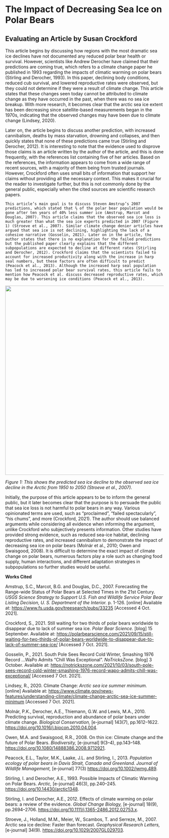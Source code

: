 
# The Impact of Decreasing Sea Ice on Polar Bears
## Evaluating an Article by Susan Crockford

  This article begins by discussing how regions with the most dramatic sea ice declines have not documented any reduced polar bear health or survival. However, scientists like Andrew Derocher have claimed that their predictions are coming true, which refers to a climate change paper he published in 1993 regarding the impacts of climatic warming on polar bears (Stirling and Derocher, 1993). In this paper, declining body conditions, reduced cub survival, and lowered reproductive rates were observed, but they could not determine if they were a result of climate change. This article states that these changes seen today cannot be attributed to climate change as they have occurred in the past, when there was no sea ice breakup. With more research, it becomes clear that the arctic sea ice extent has been decreasing since satellite-based measurements began in the 1970s, indicating that the observed changes may have been due to climate change (Lindsey, 2020). 
  
 
  Later on, the article begins to discuss another prediction, with increased cannibalism, deaths by mass starvation, drowning and collapses, and then quickly states that none of these predictions came true (Stirling and Derocher, 2012). It is interesting to note that the evidence used to disprove those claims is an article written by the author of the article, and this is done frequently, with the references list containing five of her articles. Based on the references, the information appears to come from a wide range of recent sources, with a majority of them being from trusted journals. However, Crockford often uses small bits of information that support her claims without providing all the necessary context. This makes it crucial for the reader to investigate further, but this is not commonly done by the general public, especially when the cited sources are scientific research papers. 
  
  
	This article’s main goal is to discuss Steven Amstrup’s 2007 predictions, which stated that ⅔ of the polar bear population would be gone after ten years of 40% less summer ice (Amstrup, Marcot and Douglas, 2007). This article claims that the observed sea ice loss is much greater than what the sea ice experts predicted in 2007 (Figure 1) (Stroeve et al., 2007). Similar climate change denier articles have argued that sea ice is not declining, highlighting the lack of a cohesive narrative (Gosselin, 2021). Later on in the article, the author states that there is no explanation for the failed predictions but the published paper clearly explains that the different subpopulations are expected to decline at different rates (Stirling and Derocher, 2012). Crockford claims that the scientists failed to account for increased productivity along with the increase in harp seal numbers, but these factors are often difficult to predict (Peacock et al., 2013). Although the increased harp seal population has led to increased polar bear survival rates, this article fails to mention how Peacock et al. discuss decreased reproductive rates, which may be due to worsening ice conditions (Peacock et al., 2013). 

<p align="center">
  <img width="615" height="600" src="http://2.bp.blogspot.com/-njDh8aQ_Rd4/T0A8FcYAr_I/AAAAAAAACG4/iZqA2r3abu8/s1600/3354453675-650.jpg">
</p>

  *Figure 1: This shows the predicted sea ice decline to the observed sea ice decline in the Arctic from 1950 to 2050 (Stroeve et al., 2007).*

Initially, the purpose of this article appears to be to inform the general public, but it later becomes clear that the purpose is to persuade the public that sea ice loss is not harmful to polar bears in any way. Various opinionated terms are used, such as “proclaimed”, “failed spectacularly”, “his chums”, and more (Crockford, 2021). The author should use balanced arguments while considering all evidence when informing the argument, unlike Crockford who subjectively presents information. Other studies have provided strong evidence, such as reduced sea-ice habitat, declining reproductive rates, and increased cannibalism to demonstrate the impact of decreasing sea ice on polar bears (Molnár et al., 2010; Owen and Swaisgood, 2008). It is difficult to determine the exact impact of climate change on polar bears, numerous factors play a role such as changing food supply, human interactions, and different adaptation strategies in subpopulations so further studies would be useful. 



**Works Cited**


Amstrup, S.C., Marcot, B.G. and Douglas, D.C., 2007. Forecasting the Range-wide Status of Polar Bears at Selected Times in the 21st Century. *USGS Science Strategy to Support U.S. Fish and Wildlife Service Polar Bear Listing Decision, U. S. Department of the Interior.* p. 1-126. [online] Available at: <https://www.fs.usda.gov/treesearch/pubs/33235> [Accessed 4 Oct. 2021].

Crockford, S., 2021. Still waiting for two thirds of polar bears worldwide to disappear due to lack of summer sea ice. *Polar Bear Science.* [blog] 15 September. Available at: <https://polarbearscience.com/2021/09/15/still-waiting-for-two-thirds-of-polar-bears-worldwide-to-disappear-due-to-lack-of-summer-sea-ice/> [Accessed 7 Oct. 2021].

Gosselin, P., 2021. South Pole Sees Record Cold Winter, Smashing 1976 Record …WaPo Admits “Chill Was Exceptional”. *NoTricksZone.* [blog] 3 October. Available at: <https://notrickszone.com/2021/10/03/south-pole-sees-record-cold-winter-smashing-1976-record-wapo-admits-chill-was-exceptional/> [Accessed 7 Oct. 2021].

Lindsey, R., 2020. Climate Change: *Arctic sea ice summer minimum.* [online] Available at: <https://www.climate.gov/news-features/understanding-climate/climate-change-arctic-sea-ice-summer-minimum> [Accessed 7 Oct. 2021].

Molnár, P.K., Derocher, A.E., Thiemann, G.W. and Lewis, M.A., 2010. Predicting survival, reproduction and abundance of polar bears under climate change. *Biological Conservation,* [e-journal] 143(7), pp.1612–1622. https://doi.org/10.1016/j.biocon.2010.04.004.

Owen, M.A. and Swaisgood, R.R., 2008. On thin ice: Climate change and the future of Polar Bears. *Biodiversity,* [e-journal] 9(3–4), pp.143–148. https://doi.org/10.1080/14888386.2008.9712921.

Peacock, E.L., Taylor, M.K., Laake, J.L. and Stirling, I., 2013. *Population ecology of polar bears in Davis Strait, Canada and Greenland. Journal of Wildlife Management,* [e-journal] 77(3) https://doi.org/10.1002/jwmg.489.

Stirling, I. and Derocher, A.E., 1993. Possible Impacts of Climatic Warming on Polar Bears. *Arctic,* [e-journal] 46(3), pp.240–245. https://doi.org/10.14430/arctic1348.

Stirling, I. and Derocher, A.E., 2012. Effects of climate warming on polar bears: a review of the evidence. *Global Change Biology,* [e-journal] 18(9), pp.2694–2706. https://doi.org/10.1111/j.1365-2486.2012.02753.x.

Stroeve, J., Holland, M.M., Meier, W., Scambos, T. and Serreze, M., 2007. Arctic sea ice decline: Faster than forecast. *Geophysical Research Letters,* [e-journal] 34(9). https://doi.org/10.1029/2007GL029703.
